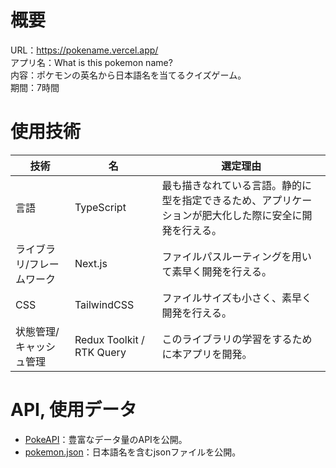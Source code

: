 # 概要
URL：https://pokename.vercel.app/  
アプリ名：What is this pokemon name?  
内容：ポケモンの英名から日本語名を当てるクイズゲーム。  
期間：7時間

# 使用技術
| 技術 | 名 | 選定理由 |
| --- | --- | --- |
| 言語 | TypeScript | 最も描きなれている言語。静的に型を指定できるため、アプリケーションが肥大化した際に安全に開発を行える。|
| ライブラリ/フレームワーク | Next.js | ファイルパスルーティングを用いて素早く開発を行える。|
| CSS | TailwindCSS | ファイルサイズも小さく、素早く開発を行える。|
| 状態管理/キャッシュ管理 | Redux Toolkit / RTK Query | このライブラリの学習をするために本アプリを開発。|

# API, 使用データ
- [PokeAPI](https://pokeapi.co/)：豊富なデータ量のAPIを公開。
- [pokemon.json](https://github.com/fanzeyi/pokemon.json/blob/master/pokedex.json)：日本語名を含むjsonファイルを公開。